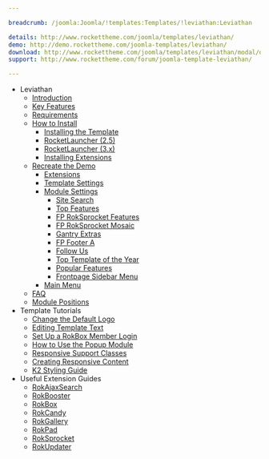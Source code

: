 ```yaml
---

breadcrumb: /joomla:Joomla/!templates:Templates/!leviathan:Leviathan

details: http://www.rockettheme.com/joomla/templates/leviathan/
demo: http://demo.rockettheme.com/joomla-templates/leviathan/
download: http://www.rockettheme.com/joomla/templates/leviathan/modal/downloads
support: http://www.rockettheme.com/forum/joomla-template-leviathan/

---
```


* Leviathan
    * [Introduction]()
    * [Key Features](INDEX.md#key-features)
    * [Requirements](INDEX.md#requirements)
    * [How to Install](../../platform/templates.md#how-to-install)
        * [Installing the Template](../../platform/templates.md#how-to-install-a-joomla-template)
        * [RocketLauncher (2.5)](../../platform/install_joomla_25.md)
        * [RocketLauncher (3.x)](../../platform/install_joomla_3x.md)
        * [Installing Extensions](../../platform/extensions.md#how-to-install-an-extension)
    * [Recreate the Demo](demo.md)
        * [Extensions](demo.md#recommended-extensions)
        * [Template Settings](demo_override.md)
        * [Module Settings](demo.md#module-settings)
            * [Site Search](demo_module_1.md)
            * [Top Features](demo_module_2.md)
            * [FP RokSprocket Features](demo_module_3.md)
            * [FP RokSprocket Mosaic](demo_module_4.md)
            * [Gantry Extras](demo_module_5.md)
            * [FP Footer A](demo_module_6.md)
            * [Follow Us](demo_module_7.md)
            * [Top Template of the Year](demo_module_8.md)
            * [Popular Features](demo_module_9.md)
            * [Frontpage Sidebar Menu](demo_module_10.md)
        * [Main Menu](demo.md#menu-settings)
    * [FAQ](faq.md)
    * [Module Positions](positions.md)
* Template Tutorials
    * [Change the Default Logo](../../basic/how_to_edit_the_logo.md)
    * [Editing Template Text](../../basic/how_to_edit_template_text.md)
    * [Set Up a RokBox Member Login](../../basic/how_to_set_up_a_rokbox_member_login.md)
    * [How to Use the Popup Module](../../basic/how_to_use_popup_module.md)
    * [Responsive Support Classes](../../basic/responsive_support_classes.md)
    * [Creating Responsive Content](../../basic/creating_responsive_content.md)
    * [K2 Styling Guide](../../basic/k2_styling_guide.md)
* Useful Extension Guides
    * [RokAjaxSearch](../../extensions/rokajaxsearch/)
    * [RokBooster](../../extensions/rokbooster/)
    * [RokBox](../../extensions/rokbox/)
    * [RokCandy](../../extensions/rokcandy)
    * [RokGallery](../../extensions/rokgallery/)
    * [RokPad](../../extensions/rokpad/)
    * [RokSprocket](../../extensions/roksprocket/)
    * [RokUpdater](../../extensions/rokupdater/)